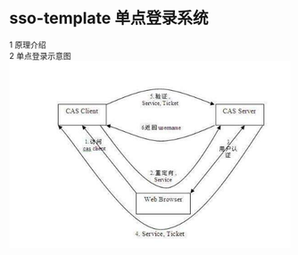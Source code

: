 # sso-template 单点登录系统
1 原理介绍<br/>
2 单点登录示意图<br/>
![image](https://github.com/gosaintmrc/sso-template/blob/master/static/timg.jpg)